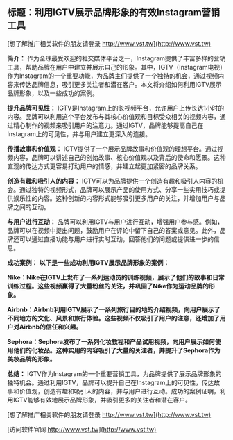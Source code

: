 ## **标题：利用IGTV展示品牌形象的有效Instagram营销工具**

[想了解推广相关软件的朋友请登录 http://www.vst.tw](http://www.vst.tw)

**简介：**
作为全球最受欢迎的社交媒体平台之一，Instagram提供了丰富多样的营销工具，帮助品牌在用户中建立并展示自己的形象。其中，IGTV（Instagram电视）作为Instagram的一个重要功能，为品牌主们提供了一个独特的机会，通过视频内容来传达品牌信息，吸引更多关注者和潜在客户。本文将介绍如何利用IGTV展示品牌形象，以及一些成功的案例。

**提升品牌可见性：**
IGTV是Instagram上的长视频平台，允许用户上传长达1小时的内容。品牌可以利用这个平台发布与其核心价值观和目标受众相关的视频内容，通过精心制作的视频来吸引用户的注意力。通过IGTV，品牌能够提高自己在Instagram上的可见性，并与用户建立更深入的连接。

**传播故事和价值观：**
IGTV提供了一个展示品牌故事和价值观的理想平台。通过视频内容，品牌可以讲述自己的创始故事、核心价值观以及背后的使命和愿景。这种直观的传达方式更容易打动用户的情感，并建立起更加紧密的品牌关系。

**创造有趣和吸引人的内容：**
IGTV可以为品牌提供一个创造有趣和吸引人内容的机会。通过独特的视频形式，品牌可以展示产品的使用方式、分享一些实用技巧或提供娱乐性的内容。这种创新的内容形式能够吸引更多用户的关注，并增加用户与品牌之间的互动。

**与用户进行互动：**
品牌可以利用IGTV与用户进行互动，增强用户参与感。例如，品牌可以在视频中提出问题，鼓励用户在评论中留下自己的答案或意见。此外，品牌还可以通过直播功能与用户进行实时互动，回答他们的问题或提供进一步的信息。

**成功案例：**
**以下是一些成功利用IGTV展示品牌形象的案例：**

**Nike：Nike在IGTV上发布了一系列运动员的训练视频，展示了他们的故事和日常训练过程。这些视频赢得了大量粉丝的关注，并巩固了Nike作为运动品牌的形象。**

**Airbnb：Airbnb利用IGTV展示了一系列旅行目的地的介绍视频，向用户展示了不同地方的文化、风景和旅行体验。这些视频不仅吸引了用户的注意，还增加了用户对Airbnb的信任和兴趣。**

**Sephora：Sephora发布了一系列化妆教程和产品试用视频，向用户展示如何使用他们的化妆品。这种实用的内容吸引了大量的关注者，并提升了Sephora作为美妆品牌的形象。**

**总结：**
IGTV作为Instagram的一个重要营销工具，为品牌提供了展示品牌形象的独特机会。通过利用IGTV，品牌可以提升自己在Instagram上的可见性，传达故事和价值观，创造有趣和吸引人的内容，并与用户进行互动。成功的案例证明，利用IGTV能够有效地展示品牌形象，并吸引更多的关注者和潜在客户。

[想了解推广相关软件的朋友请登录 http://www.vst.tw](http://www.vst.tw)


[访问软件官网 http://www.vst.tw](http://www.vst.tw)
